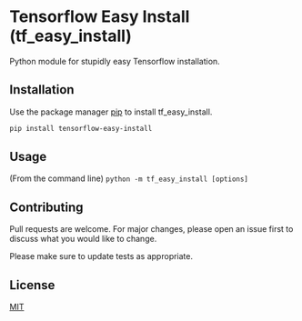 # Tensorflow Easy Install (tf_easy_install)

Python module for stupidly easy Tensorflow installation.

## Installation

Use the package manager [pip](https://pip.pypa.io/en/stable/) to install tf_easy_install.

```bash
pip install tensorflow-easy-install
```

## Usage

(From the command line)
```python -m tf_easy_install [options]```

## Contributing
Pull requests are welcome. For major changes, please open an issue first to discuss what you would like to change.

Please make sure to update tests as appropriate.

## License
[MIT](https://choosealicense.com/licenses/mit/)